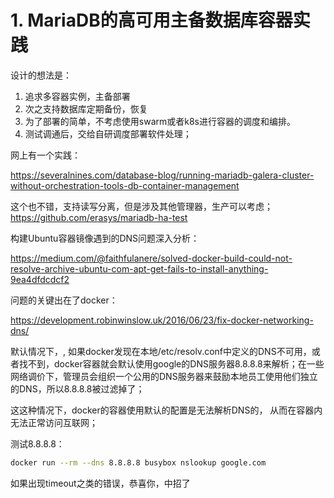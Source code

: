 # 1. MariaDB的高可用主备数据库容器实践

设计的想法是：
1. 追求多容器实例，主备部署
2. 次之支持数据库定期备份，恢复
3. 为了部署的简单，不考虑使用swarm或者k8s进行容器的调度和编排。
4. 测试调通后，交给自研调度部署软件处理；


网上有一个实践：

https://severalnines.com/database-blog/running-mariadb-galera-cluster-without-orchestration-tools-db-container-management

这个也不错，支持读写分离，但是涉及其他管理器，生产可以考虑；
https://github.com/erasys/mariadb-ha-test

构建Ubuntu容器镜像遇到的DNS问题深入分析：

https://medium.com/@faithfulanere/solved-docker-build-could-not-resolve-archive-ubuntu-com-apt-get-fails-to-install-anything-9ea4dfdcdcf2

问题的关键出在了docker：

https://development.robinwinslow.uk/2016/06/23/fix-docker-networking-dns/

默认情况下，, 如果docker发现在本地/etc/resolv.conf中定义的DNS不可用，或者找不到，docker容器就会默认使用google的DNS服务器8.8.8.8来解析；在一些网络调价下，管理员会组织一个公用的DNS服务器来鼓励本地员工使用他们独立的DNS，所以8.8.8.8被过滤掉了；

这这种情况下，docker的容器使用默认的配置是无法解析DNS的， 从而在容器内无法正常访问互联网；

测试8.8.8.8：
```bash
docker run --rm --dns 8.8.8.8 busybox nslookup google.com
```
如果出现timeout之类的错误，恭喜你，中招了
